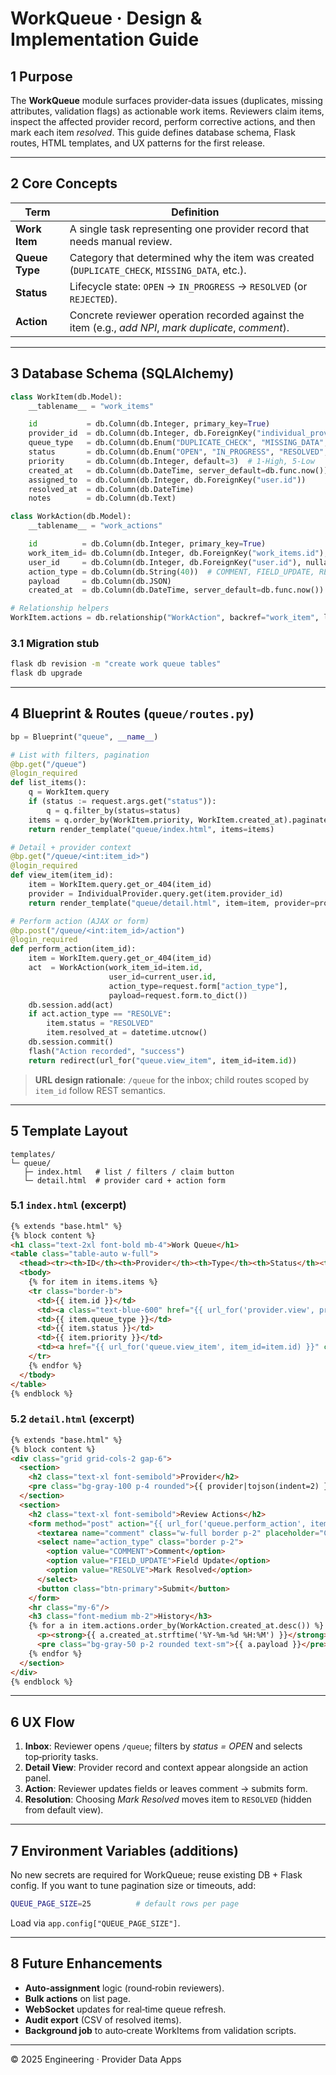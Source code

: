 # WorkQueue · Design & Implementation Guide

## 1  Purpose
The **WorkQueue** module surfaces provider‑data issues (duplicates, missing attributes, validation flags) as actionable work items. Reviewers claim items, inspect the affected provider record, perform corrective actions, and then mark each item *resolved*.  This guide defines database schema, Flask routes, HTML templates, and UX patterns for the first release.

---
## 2  Core Concepts
| Term | Definition |
|------|------------|
| **Work Item** | A single task representing one provider record that needs manual review. |
| **Queue Type** | Category that determined why the item was created (`DUPLICATE_CHECK`, `MISSING_DATA`, etc.). |
| **Status** | Lifecycle state: `OPEN` → `IN_PROGRESS` → `RESOLVED` (or `REJECTED`). |
| **Action** | Concrete reviewer operation recorded against the item (e.g., *add NPI*, *mark duplicate*, *comment*). |

---
## 3  Database Schema (SQLAlchemy)
```python
class WorkItem(db.Model):
    __tablename__ = "work_items"

    id           = db.Column(db.Integer, primary_key=True)
    provider_id  = db.Column(db.Integer, db.ForeignKey("individual_providers.id"), nullable=False)
    queue_type   = db.Column(db.Enum("DUPLICATE_CHECK", "MISSING_DATA", name="queue_type"), nullable=False)
    status       = db.Column(db.Enum("OPEN", "IN_PROGRESS", "RESOLVED", "REJECTED", name="work_status"), default="OPEN")
    priority     = db.Column(db.Integer, default=3)  # 1‑High, 5‑Low
    created_at   = db.Column(db.DateTime, server_default=db.func.now())
    assigned_to  = db.Column(db.Integer, db.ForeignKey("user.id"))
    resolved_at  = db.Column(db.DateTime)
    notes        = db.Column(db.Text)

class WorkAction(db.Model):
    __tablename__ = "work_actions"

    id          = db.Column(db.Integer, primary_key=True)
    work_item_id= db.Column(db.Integer, db.ForeignKey("work_items.id"), nullable=False)
    user_id     = db.Column(db.Integer, db.ForeignKey("user.id"), nullable=False)
    action_type = db.Column(db.String(40))  # COMMENT, FIELD_UPDATE, RESOLVE
    payload     = db.Column(db.JSON)
    created_at  = db.Column(db.DateTime, server_default=db.func.now())

# Relationship helpers
WorkItem.actions = db.relationship("WorkAction", backref="work_item", lazy="dynamic")
```

### 3.1  Migration stub
```bash
flask db revision -m "create work queue tables"
flask db upgrade
```

---
## 4  Blueprint & Routes (`queue/routes.py`)
```python
bp = Blueprint("queue", __name__)

# List with filters, pagination
@bp.get("/queue")
@login_required
def list_items():
    q = WorkItem.query
    if (status := request.args.get("status")):
        q = q.filter_by(status=status)
    items = q.order_by(WorkItem.priority, WorkItem.created_at).paginate()
    return render_template("queue/index.html", items=items)

# Detail + provider context
@bp.get("/queue/<int:item_id>")
@login_required
def view_item(item_id):
    item = WorkItem.query.get_or_404(item_id)
    provider = IndividualProvider.query.get(item.provider_id)
    return render_template("queue/detail.html", item=item, provider=provider)

# Perform action (AJAX or form)
@bp.post("/queue/<int:item_id>/action")
@login_required
def perform_action(item_id):
    item = WorkItem.query.get_or_404(item_id)
    act  = WorkAction(work_item_id=item.id,
                      user_id=current_user.id,
                      action_type=request.form["action_type"],
                      payload=request.form.to_dict())
    db.session.add(act)
    if act.action_type == "RESOLVE":
        item.status = "RESOLVED"
        item.resolved_at = datetime.utcnow()
    db.session.commit()
    flash("Action recorded", "success")
    return redirect(url_for("queue.view_item", item_id=item.id))
```

> **URL design rationale**: `/queue` for the inbox; child routes scoped by `item_id` follow REST semantics.

---
## 5  Template Layout
```
templates/
└─ queue/
   ├─ index.html   # list / filters / claim button
   └─ detail.html  # provider card + action form
```

### 5.1  `index.html` (excerpt)
```html
{% extends "base.html" %}
{% block content %}
<h1 class="text-2xl font-bold mb-4">Work Queue</h1>
<table class="table-auto w-full">
  <thead><tr><th>ID</th><th>Provider</th><th>Type</th><th>Status</th><th>Priority</th><th></th></tr></thead>
  <tbody>
    {% for item in items.items %}
    <tr class="border-b">
      <td>{{ item.id }}</td>
      <td><a class="text-blue-600" href="{{ url_for('provider.view', provider_id=item.provider_id) }}">{{ item.provider_id }}</a></td>
      <td>{{ item.queue_type }}</td>
      <td>{{ item.status }}</td>
      <td>{{ item.priority }}</td>
      <td><a href="{{ url_for('queue.view_item', item_id=item.id) }}" class="btn">Open</a></td>
    </tr>
    {% endfor %}
  </tbody>
</table>
{% endblock %}
```

### 5.2  `detail.html` (excerpt)
```html
{% extends "base.html" %}
{% block content %}
<div class="grid grid-cols-2 gap-6">
  <section>
    <h2 class="text-xl font-semibold">Provider</h2>
    <pre class="bg-gray-100 p-4 rounded">{{ provider|tojson(indent=2) }}</pre>
  </section>
  <section>
    <h2 class="text-xl font-semibold">Review Actions</h2>
    <form method="post" action="{{ url_for('queue.perform_action', item_id=item.id) }}" class="space-y-4">
      <textarea name="comment" class="w-full border p-2" placeholder="Comment"></textarea>
      <select name="action_type" class="border p-2">
        <option value="COMMENT">Comment</option>
        <option value="FIELD_UPDATE">Field Update</option>
        <option value="RESOLVE">Mark Resolved</option>
      </select>
      <button class="btn-primary">Submit</button>
    </form>
    <hr class="my-6"/>
    <h3 class="font-medium mb-2">History</h3>
    {% for a in item.actions.order_by(WorkAction.created_at.desc()) %}
      <p><strong>{{ a.created_at.strftime('%Y-%m-%d %H:%M') }}</strong> – {{ a.action_type }} by {{ a.user_id }}</p>
      <pre class="bg-gray-50 p-2 rounded text-sm">{{ a.payload }}</pre>
    {% endfor %}
  </section>
</div>
{% endblock %}
```

---
## 6  UX Flow
1. **Inbox**: Reviewer opens `/queue`; filters by *status = OPEN* and selects top‑priority tasks.
2. **Detail View**: Provider record and context appear alongside an action panel.
3. **Action**: Reviewer updates fields or leaves comment → submits form.
4. **Resolution**: Choosing *Mark Resolved* moves item to `RESOLVED` (hidden from default view).

---
## 7  Environment Variables (additions)
No new secrets are required for WorkQueue; reuse existing DB + Flask config. If you want to tune pagination size or timeouts, add:
```bash
QUEUE_PAGE_SIZE=25          # default rows per page
```
Load via `app.config["QUEUE_PAGE_SIZE"]`.

---
## 8  Future Enhancements
* **Auto‑assignment** logic (round‑robin reviewers).
* **Bulk actions** on list page.
* **WebSocket** updates for real‑time queue refresh.
* **Audit export** (CSV of resolved items).
* **Background job** to auto‑create WorkItems from validation scripts.

---
© 2025 Engineering · Provider Data Apps

